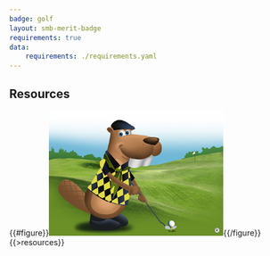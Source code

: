```yaml
---
badge: golf
layout: smb-merit-badge
requirements: true
data:
    requirements: ./requirements.yaml
---
```


## Resources

{{#figure}}<img src="golf-bucky.jpg" class="W(100%)" />{{/figure}}
{{>resources}}
